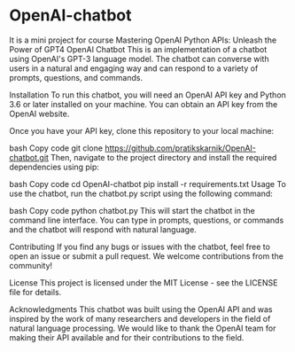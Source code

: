 # OpenAI-chatbot
It is a mini project for course Mastering OpenAI Python APIs: Unleash the Power of GPT4
OpenAI Chatbot
This is an implementation of a chatbot using OpenAI's GPT-3 language model. The chatbot can converse with users in a natural and engaging way and can respond to a variety of prompts, questions, and commands.

Installation
To run this chatbot, you will need an OpenAI API key and Python 3.6 or later installed on your machine. You can obtain an API key from the OpenAI website.

Once you have your API key, clone this repository to your local machine:

bash
Copy code
git clone https://github.com/pratikskarnik/OpenAI-chatbot.git
Then, navigate to the project directory and install the required dependencies using pip:

bash
Copy code
cd OpenAI-chatbot
pip install -r requirements.txt
Usage
To use the chatbot, run the chatbot.py script using the following command:

bash
Copy code
python chatbot.py
This will start the chatbot in the command line interface. You can type in prompts, questions, or commands and the chatbot will respond with natural language.

Contributing
If you find any bugs or issues with the chatbot, feel free to open an issue or submit a pull request. We welcome contributions from the community!

License
This project is licensed under the MIT License - see the LICENSE file for details.

Acknowledgments
This chatbot was built using the OpenAI API and was inspired by the work of many researchers and developers in the field of natural language processing. We would like to thank the OpenAI team for making their API available and for their contributions to the field.

